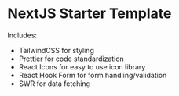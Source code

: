 # NextJS Starter Template

Includes:

- TailwindCSS for styling
- Prettier for code standardization
- React Icons for easy to use icon library
- React Hook Form for form handling/validation
- SWR for data fetching
